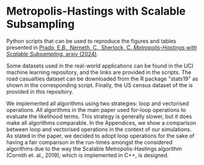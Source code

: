 # Metropolis-Hastings with Scalable Subsampling
Python scripts that can be used to reproduce the figures and tables presented in [Prado, E.B., Nemeth, C., Sherlock, C. _Metropolis-Hastings with Scalable Subsampling_. arxiv (2024)]([https://arxiv.org/pdf/2407.19602]).


Some datasets used in the real-world applications can be found in the UCI machine learning repository, and the links are provided in the scripts. The road casualties dataset can be downloaded from the R package "stats19" as shown in the corresponding script. Finally, the US census dataset of the is provided in this repository.

We implemented all algorithms using two strategies: loop and vectorised operations. All algorithms in the main paper used for-loop operations to evaluate the likelihood terms. This strategy is generally slower, but it does make all algorithms comparable. In the Appendices, we show a comparison between loop and vectorised operations in the context of our simulations. As stated in the paper, we decided to adopt loop operations for the sake of having a fair comparison in the run-times amongst the considered algorithms due to the way the Scalable Metropolis-Hastings algorithm (Cornith et. al., 2019), which is implemented in C++, is designed.
